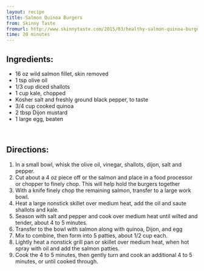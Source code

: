 ```yaml
---
layout: recipe
title: Salmon Quinoa Burgers
from: Skinny Taste
fromurl: http://www.skinnytaste.com/2015/03/healthy-salmon-quinoa-burgers.html
time: 20 minutes
---
```


Ingredients:
------------

* 16 oz wild salmon fillet, skin removed
* 1 tsp olive oil
* 1/3 cup diced shallots
* 1 cup kale, chopped
* Kosher salt and freshly ground black pepper, to taste
* 3/4 cup cooked quinoa
* 2 tbsp Dijon mustard
* 1 large egg, beaten


<br>

Directions:
-----------

1.  In a small bowl, whisk the olive oil, vinegar, shallots, dijon, salt and pepper.
2.  Cut about a 4 oz piece off or the salmon and place in a food processor or chopper to finely chop. This will help hold the burgers together
3. With a knife finely chop the remaining salmon, transfer to a large work bowl.
4. Heat a large nonstick skillet over medium heat, add the oil and saute shallots and kale. 
5. Season with salt and pepper and cook over medium heat until wilted and tender, about 4 to 5 minutes.
6.  Transfer to the bowl with salmon along with quinoa, Dijon, and egg
7. Mix to combine, then form into 5 patties, about 1/2 cup each. 
8. Lightly heat a nonstick grill pan or skillet over medium heat, when hot spray with oil and add the salmon patties. 
9. Cook the 4 to 5 minutes, then gently turn and cook an additional 4 to 5 minutes, or until cooked through.

